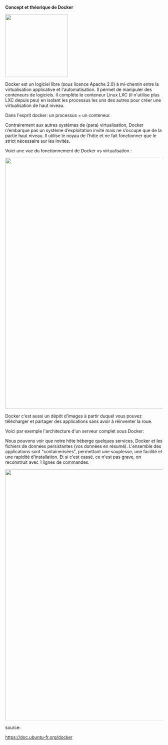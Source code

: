 **Concept et théorique de Docker**

<img src="https://cloud.githubusercontent.com/assets/6421175/18341385/080cecc4-75aa-11e6-8392-7efbb01320e5.png" width="200">


Docker est un logiciel libre (sous licence Apache 2.0) à mi-chemin entre la virtualisation applicative et l'automatisation. Il permet de manipuler des conteneurs de logiciels. Il complète le conteneur Linux LXC (il n'utilise plus LXC depuis peu) en isolant les processus les uns des autres pour créer une virtualisation de haut niveau. 

Dans l'esprit docker: un processus = un conteneur.

Contrairement aux autres systèmes de (para) virtualisation, Docker n’embarque pas un système d’exploitation invité mais ne s’occupe que de la partie haut niveau. Il utilise le noyau de l'hôte et ne fait fonctionner que le strict nécessaire sur les invités.

Voici une vue du fonctionnement de Docker vs virtualisation :

<img src="https://cloud.githubusercontent.com/assets/6421175/18342656/298c074e-75b0-11e6-8b6c-9598b0569881.jpeg" width="800">

Docker c'est aussi un dépôt d'images à partir duquel vous pouvez télécharger et partager des applications sans avoir à réinventer la roue. 

Voici par exemple  l'architecture d'un serveur complet sous Docker:

Nous pouvons voir que notre hôte héberge quelques services, Docker et les fichiers de données persistantes (vos données en résumé). L'ensemble des applications sont "containerisées", permettant une souplesse, une facilité et une rapidité d'installation. Et si c'est cassé, ce n'est pas grave, on reconstruit avec 1 lignes de commandes.

<img src="https://cloud.githubusercontent.com/assets/6421175/18342843/ffbebfb4-75b0-11e6-82f1-3689d2c35825.jpg" width="800">















source:

https://doc.ubuntu-fr.org/docker
